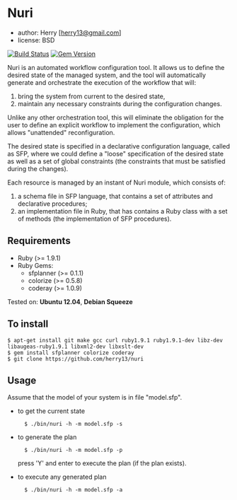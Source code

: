 Nuri
====
- author: Herry [herry13@gmail.com]
- license: BSD

[![Build Status](https://travis-ci.org/herry13/nuri.png?branch=master)](https://travis-ci.org/herry13/nuri)
[![Gem Version](https://badge.fury.io/rb/nuri.png)](https://badge.fury.io/rb/nuri)

Nuri is an automated workflow configuration tool. It allows us to define the desired state of
the managed system, and the tool will automatically generate and orchestrate the execution of the workflow
that will:

1. bring the system from current to the desired state,
2. maintain any necessary constraints during the configuration changes.

Unlike any other orchestration tool, this will eliminate the obligation for the user to define an explicit
workflow to implement the configuration, which allows "unattended" reconfiguration.

The desired state is specified in a declarative configuration language, called as SFP, where we could
define a "loose" specification of the desired state as well as a set of global constraints
(the constraints that must be satisfied during the changes).

Each resource is managed by an instant of Nuri module, which consists of:

1. a schema file in SFP language, that contains a set of attributes and declarative procedures;
2. an implementation file in Ruby, that has contains a Ruby class with a set of methods (the implementation of SFP procedures).


Requirements
------------
- Ruby (>= 1.9.1)
- Ruby Gems:
	- sfplanner (>= 0.1.1)
	- colorize (>= 0.5.8)
	- coderay (>= 1.0.9)

Tested on: **Ubuntu 12.04**, **Debian Squeeze**


To install
----------

	$ apt-get install git make gcc curl ruby1.9.1 ruby1.9.1-dev libz-dev libaugeas-ruby1.9.1 libxml2-dev libxslt-dev
	$ gem install sfplanner colorize coderay
	$ git clone https://github.com/herry13/nuri


Usage
-----
Assume that the model of your system is in file "model.sfp".
- to get the current state

		$ ./bin/nuri -h -m model.sfp -s

- to generate the plan

		$ ./bin/nuri -h -m model.sfp -p

  press 'Y' and enter to execute the plan (if the plan exists).

- to execute any generated plan

		$ ./bin/nuri -h -m model.sfp -a


